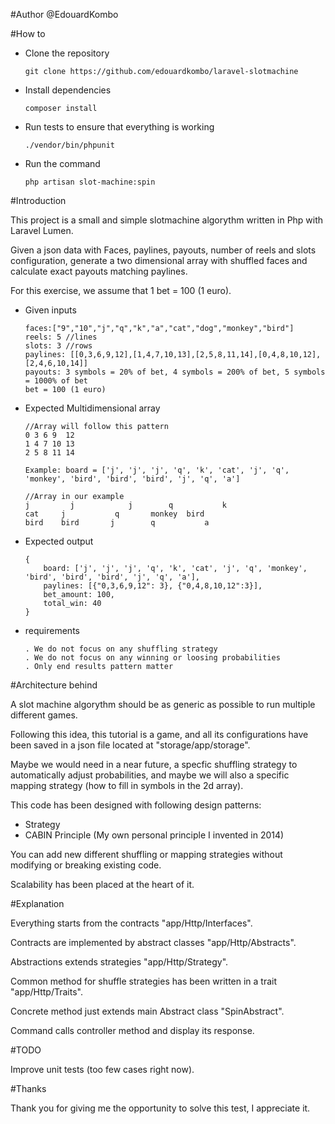 #Author
@EdouardKombo


#How to
  - Clone the repository
  
        git clone https://github.com/edouardkombo/laravel-slotmachine

  - Install dependencies
      
        composer install
        
  - Run tests to ensure that everything is working
      
        ./vendor/bin/phpunit
        
  - Run the command
      
        php artisan slot-machine:spin
        

#Introduction

This project is a small and simple slotmachine algorythm written in Php with Laravel Lumen.

Given a json data with Faces, paylines, payouts, number of reels and slots configuration, generate a two dimensional array with shuffled faces and calculate exact payouts matching paylines.

For this exercise, we assume that 1 bet = 100 (1 euro).


  - Given inputs
  
        faces:["9","10","j","q","k","a","cat","dog","monkey","bird"]
        reels: 5 //lines
        slots: 3 //rows
        paylines: [[0,3,6,9,12],[1,4,7,10,13],[2,5,8,11,14],[0,4,8,10,12],[2,4,6,10,14]]
        payouts: 3 symbols = 20% of bet, 4 symbols = 200% of bet, 5 symbols = 1000% of bet
        bet = 100 (1 euro)

  - Expected Multidimensional array
       
        //Array will follow this pattern
        0 3 6 9  12
        1 4 7 10 13
        2 5 8 11 14
           
        Example: board = ['j', 'j', 'j', 'q', 'k', 'cat', 'j', 'q', 'monkey', 'bird', 'bird', 'bird', 'j', 'q', 'a']   
            
        //Array in our example
        j         j            j        q           k
        cat     j           q       monkey  bird
        bird    bird       j        q           a

  - Expected output
      
        {
            board: ['j', 'j', 'j', 'q', 'k', 'cat', 'j', 'q', 'monkey', 'bird', 'bird', 'bird', 'j', 'q', 'a'],
            paylines: [{"0,3,6,9,12": 3}, {"0,4,8,10,12":3}],
            bet_amount: 100,
            total_win: 40
        }
        
        
  - requirements
      
        . We do not focus on any shuffling strategy
        . We do not focus on any winning or loosing probabilities
        . Only end results pattern matter

       
#Architecture behind

A slot machine algorythm should be as generic as possible to run multiple different games.

Following this idea, this tutorial is a game, and all its configurations have been saved in a json file located at "storage/app/storage".

Maybe we would need in a near future, a specfic shuffling strategy to automatically adjust probabilities, and maybe we will also a specific mapping strategy (how to fill in symbols in the 2d array).

This code has been designed with following design patterns:

- Strategy
- CABIN Principle (My own personal principle I invented in 2014)

You can add new different shuffling or mapping strategies without modifying or breaking existing code.

Scalability has been placed at the heart of it.


#Explanation

Everything starts from the contracts "app/Http/Interfaces".

Contracts are implemented by abstract classes "app/Http/Abstracts".

Abstractions extends strategies "app/Http/Strategy".

Common method for shuffle strategies has been written in a trait "app/Http/Traits".

Concrete method just extends main Abstract class "SpinAbstract".

Command calls controller method and display its response.


#TODO

Improve unit tests (too few cases right now).


#Thanks

Thank you for giving me the opportunity to solve this test, I appreciate it.
